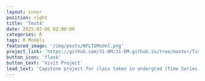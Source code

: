 ```yaml
---
layout: inner
position: right
title: 'Test4'
date: 2025-02-06 02:00:00
categories: R
tags: R Models
featured_image: '/img/posts/NFLTSModel.png'
project_link: 'https://github.com/31-DM/31-DM.github.io/tree/master/TimeSeries'
button_icon: 'flask'
button_text: 'Visit Project'
lead_text: 'Capstone project for class taken in undergrad (Time Series Modeling for Business)'
---
```

